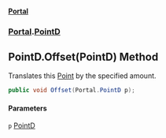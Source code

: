 #### [Portal](index.md 'index')
### [Portal](Portal.md 'Portal').[PointD](PointD.md 'Portal.PointD')

## PointD.Offset(PointD) Method

Translates this [Point](Point.md 'Portal.Point') by the specified amount.

```csharp
public void Offset(Portal.PointD p);
```
#### Parameters

<a name='Portal.PointD.Offset(Portal.PointD).p'></a>

`p` [PointD](PointD.md 'Portal.PointD')